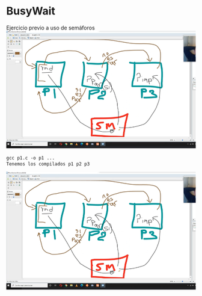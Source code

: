 # BusyWait
Ejercicio previo a uso de semáforos
![img](https://github.com/yerson001/BusyWait/blob/main/SHM.PNG)
~~~
gcc p1.c -o p1 ...
Tenemos los compilados p1 p2 p3
~~~
![img](https://github.com/yerson001/BusyWait/blob/main/img/shm.PNG)
~~~


